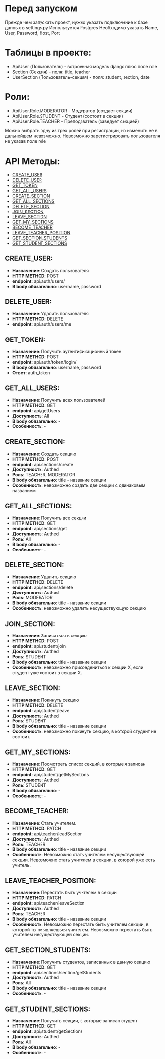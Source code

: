 # Перед запуском
Прежде чем запускать проект, нужно указать подключение к базе данных в settings.py
Используется Postgres
Необходимо указать Name, User, Password, Host, Port


# Таблицы в проекте:

- ApiUser (Пользователь) - встроенная модель django плюс поле role
- Section (Секция) - поля: title, teacher
- UserSection (Пользователь-секция) - поля: student, section, date


# Роли:
- ApiUser.Role.MODERATOR - Модератор (создает секции)
- ApiUser.Role.STUDENT - Студент (состоит в секции)
- ApiUser.Role.TEACHER - Преподаватель (заведует секцией)

Можно выбрать одну из трех ролей при регистрации, но изменить её в дальнейшем невозможно.
Невозможно зарегистрировать пользователя не указав поле role


# API Методы:
- [CREATE_USER](#CREATE_USER)
- [DELETE_USER](#DELETE_USER)
- [GET_TOKEN](#GET_TOKEN)
- [GET_ALL_USERS](#GET_ALL_USERS)
- [CREATE_SECTION](#CREATE_SECTION)
- [GET_ALL_SECTIONS](#GET_ALL_SECTIONS)
- [DELETE_SECTION](#DELETE_SECTION)
- [JOIN_SECTION](#JOIN_SECTION)
- [LEAVE_SECTION](#LEAVE_SECTION)
- [GET_MY_SECTIONS](#GET_MY_SECTIONS)
- [BECOME_TEACHER](#BECOME_TEACHER)
- [LEAVE_TEACHER_POSITION](#LEAVE_TEACHER_POSITION)
- [GET_SECTION_STUDENTS](#GET_SECTION_STUDENTS)
- [GET_STUDENT_SECTIONS](#GET_STUDENT_SECTIONS)

## CREATE_USER:
- __Назначение__: Создать пользователя
- __HTTP METHOD__: POST
- __endpoint__: api/auth/users/
- __В body обязательно__: username, password


## DELETE_USER:
- __Назначение__: Удалить пользователя
- __HTTP METHOD__: DELETE
- __endpoint__: api/auth/users/me


## GET_TOKEN:
- __Назначение__: Получить аутентификационный токен
- __HTTP METHOD__: POST
- __endpoint__: api/auth/token/login/
- __В body обязательно__: username, password
- __Ответ__: auth_token


## GET_ALL_USERS:
- __Назначение__: Получить всех пользователей
- __HTTP METHOD__: GET
- __endpoint__: api/getUsers
- __Доступность__: All
- __В body обязательно__: -
- __Особенность__: -


## CREATE_SECTION:
- __Назначение__: Создать секцию
- __HTTP METHOD__: POST
- __endpoint__: api/sections/create
- __Доступность__: Authed
- __Роль__: TEACHER, MODERATOR
- __В body обязательно__: title - название секции
- __Особенность__: невозможно создать две секции с одинаковым названием


## GET_ALL_SECTIONS:
- __Назначение__: Получить все секции
- __HTTP METHOD__: GET
- __endpoint__: api/sections/get
- __Доступность__: Authed
- __Роль__: All
- __В body обязательно__: -
- __Особенность__: -


## DELETE_SECTION:
- __Назначение__: Удалить секцию
- __HTTP METHOD__: DELETE
- __endpoint__: api/sections/delete
- __Доступность__: Authed
- __Роль__: MODERATOR
- __В body обязательно__: title - название секции
- __Особенность__: невозможно удалить несуществующую секцию


## JOIN_SECTION:
- __Назначение__: Записаться в секцию
- __HTTP METHOD__: POST
- __endpoint__: api/student/join
- __Доступность__: Authed
- __Роль__: STUDENT
- __В body обязательно__: title - название секции
- __Особенность__: невозможно присоедениться к секции X, если студент уже состоит в секции X.


## LEAVE_SECTION:
- __Назначение__: Покинуть секцию
- __HTTP METHOD__: DELETE
- __endpoint__: api/student/leave
- __Доступность__: Authed
- __Роль__: STUDENT
- __В body обязательно__: title - название секции
- __Особенность__: невозможно покинуть секцию, в которой студент не состоит.


## GET_MY_SECTIONS:
- __Назначение__: Посмотреть список секций, в которые я записан
- __HTTP METHOD__: GET
- __endpoint__: api/student/getMySections
- __Доступность__: Authed
- __Роль__: STUDENT
- __В body обязательно__: -
- __Особенность__: -


## BECOME_TEACHER:
- __Назначение__: Стать учителем.
- __HTTP METHOD__: PATCH
- __endpoint__: api/teacher/leadSection
- __Доступность__: Authed
- __Роль__: TEACHER
- __В body обязательно__: title - название секции
- __Особенность__: Невозможно стать учителем несуществующей секции. Невозможно стать учителем в секции, в которой уже есть учитель.


## LEAVE_TEACHER_POSITION:
- __Назначение__: Перестать быть учителем в секции
- __HTTP METHOD__: PATCH
- __endpoint__: api/teacher/leaveSection
- __Доступность__: Authed
- __Роль__: TEACHER
- __В body обязательно__: title - название секции
- __Особенность__: Невозможно перестать быть учителем секции, в которой
ты не являешься учителем. Невозможно перестать быть учителем
несуществующей секции.


## GET_SECTION_STUDENTS:
- __Назначение__: Получить студентов, записанных в данную секцию
- __HTTP METHOD__: GET
- __endpoint__: api/sections/section/getStudents
- __Доступность__: Authed
- __Роль__: All
- __В body обязательно__: title - название секции
- __Особенность__: -


## GET_STUDENT_SECTIONS:
- __Назначение__: Получить секции, в которые записан студент
- __HTTP METHOD__: GET
- __endpoint__: api/student/getSections
- __Доступность__: Authed
- __Роль__: All
- __В body обязательно__: -
- __Особенность__: -
